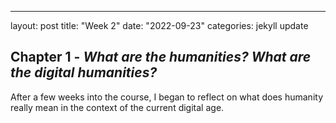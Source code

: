 ---
layout: post
title:  "Week 2"
date:   "2022-09-23"
categories: jekyll update

## Chapter 1 - *What are the humanities? What are the digital humanities?* ##

After a few weeks into the course, I began to reflect on what does humanity really mean in the context of the current digital age.
